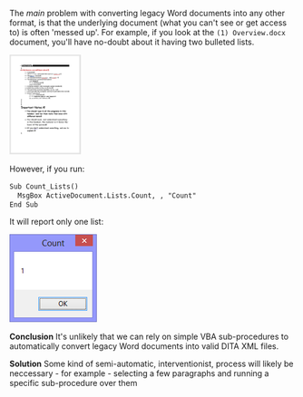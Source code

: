 
The *main* problem with converting legacy Word documents into any other format, is that the underlying document (what you can't see or get access to) is often 'messed up'. For example, if you look at the ``(1) Overview.docx`` document, you'll have no-doubt about it having two bulleted lists.

<img src="overview.png" width="25%" height="25%">

However, if you run:

```
Sub Count_Lists()
  MsgBox ActiveDocument.Lists.Count, , "Count"
End Sub
```

It will report only one list:

![image](count.png)

**Conclusion** It's unlikely that we can rely on simple VBA sub-procedures to automatically convert legacy Word documents into valid DITA XML files.

**Solution** Some kind of semi-automatic, interventionist, process will likely be neccessary - for example - selecting a few paragraphs and running a specific sub-procedure over them
